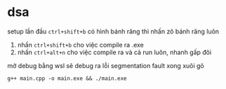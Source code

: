 # dsa

setup lần đầu `ctrl+shift+b` có hình bánh răng thì nhấn zô bánh răng luôn

1. nhấn `ctrl+shift+b` cho việc compile ra .exe
2. nhấn `ctrl+alt+n` cho việc compile ra và cả run luôn, nhanh gấp đôi

mở debug bằng wsl sẽ debug ra lỗi segmentation fault
xong xuôi gõ 
```
g++ main.cpp -o main.exe && ./main.exe
```